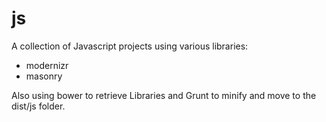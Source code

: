 js
==

A collection of Javascript projects using various libraries:

* modernizr
* masonry

Also using bower to retrieve Libraries and Grunt to minify and move to the dist/js folder.
